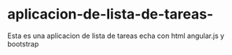 # aplicacion-de-lista-de-tareas-
Esta es una aplicacion de lista de tareas echa con html angular.js y bootstrap
